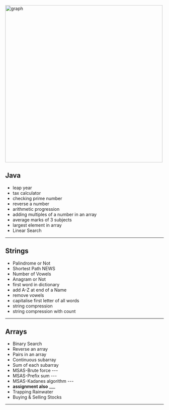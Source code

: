 <img src="https://i.ibb.co/n7FKnQY/1.png" alt="graph" width="500">

<h2>Java</h2>
<ul>
    <li>leap year</li> 
    <li>tax calculator</li>
    <li>checking prime number</li>
    <li>reverse a number</li>
    <li>arithmetic progression</li>
    <li>adding multiples of a number in an array</li>
    <li>average marks of 3 subjects</li>
    <li>largest element in array</li>
    <li>Linear Search</li>
</ul>

<hr>

<h2>Strings</h2>
<ul>
    <li>Palindrome or Not</li>
    <li>Shortest Path NEWS</li>
    <li>Number of Vowels</li>
    <li>Anagram or Not</li>
    <li>first word in dictionary</li>
    <li>add A-Z at end of a Name</li>
    <li>remove vowels</li>
    <li>capitalise first letter of all words</li>
    <li>string compression </li>
    <li>string compression with count</li>
</ul>

<hr>

<h2>Arrays</h2>
<ul>
    <li>Binary Search</li>
    <li>Reverse an array</li>
    <li>Pairs in an array</li>
    <li>Continuous subarray</li>
    <li>Sum of each subarray</li>
    <li>MSAS-Brute force --- </li>
    <li>MSAS-Prefix sum --- </li>
    <li>MSAS-Kadanes algorithm --- </li>
    <li><b>assignment also</b> ___ </li>
    <li>Trapping Rainwater</li>
    <li>Buying & Selling Stocks</li>
</ul>

<hr>
